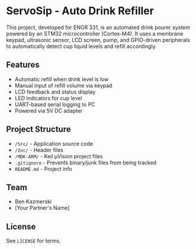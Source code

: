 # ServoSip - Auto Drink Refiller

This project, developed for ENGR 331, is an automated drink pourer system powered by an STM32 microcontroller (Cortex-M4). It uses a membrane keypad, ultrasonic sensor, LCD screen, pump, and GPIO-driven peripherals to automatically detect cup liquid levels and refill accordingly.

## Features
- Automatic refill when drink level is low
- Manual input of refill volume via keypad
- LCD feedback and status display
- LED indicators for cup level
- UART-based serial logging to PC
- Powered via 5V DC adapter

## Project Structure
- `/Src/` - Application source code
- `/Inc/` - Header files
- `/MDK-ARM/` - Keil µVision project files
- `.gitignore` - Prevents binary/junk files from being tracked
- `README.md` - Project info

## Team
- Ben Kazmerski
- [Your Partner's Name]

## License
See `LICENSE` for terms.
